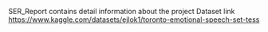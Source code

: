 SER_Report contains detail information about the project
Dataset link
https://www.kaggle.com/datasets/ejlok1/toronto-emotional-speech-set-tess 
